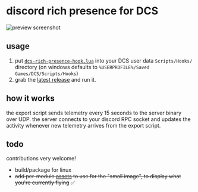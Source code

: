 # discord rich presence for DCS

![preview screenshot](assets/preview.png)

## usage

1. put [`dcs-rich-presence-hook.lua`](./dcs-rich-presence-hook.lua) into your DCS user data `Scripts/Hooks/` directory (on windows defaults to `%USERPROFILE%/Saved Games/DCS/Scripts/Hooks`)
2. grab the [latest release](https://github.com/backwardspy/dcs-rich-presence/releases/latest) and run it.

## how it works

the export script sends telemetry every 15 seconds to the server binary over UDP. the server connects to your discord RPC socket and updates the activity whenever new telemetry arrives from the export script.

## todo

contributions very welcome!

- build/package for linux
- ~~add per-module [assets](https://discord.com/developers/docs/rich-presence/overview#assets) to use for the "small image", to display what you're currently flying~~ ✅
